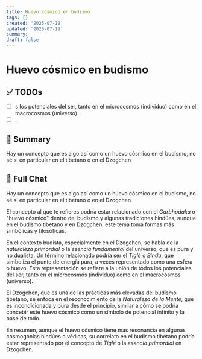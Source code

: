 ```yaml
---
title: Huevo cósmico en budismo
tags: []
created: '2025-07-19'
updated: '2025-07-19'
summary:
draft: false
---
```


# Huevo cósmico en budismo

## ✅ TODOs
- [ ] s los potenciales del ser, tanto en el microcosmos (individuo) como en el macrocosmos (universo).
- [ ] .

## 📌 Summary
Hay un concepto que es algo así como un huevo cósmico en el budismo, no sé si en particular en el tibetano o en el Dzogchen

## 🧠 Full Chat


Hay un concepto que es algo así como un huevo cósmico en el budismo, no sé si en particular en el tibetano o en el Dzogchen 



El concepto al que te refieres podría estar relacionado con el *Garbhodaka* o "huevo cósmico" dentro del budismo y algunas tradiciones hindúes, aunque en el budismo tibetano y en Dzogchen, este tema toma formas más simbólicas y filosóficas.

En el contexto budista, especialmente en el Dzogchen, se habla de la *naturaleza primordial* o la *esencia fundamental* del universo, que es pura y no dualista. Un término relacionado podría ser el *Tiglé* o *Bindu*, que simboliza el punto de energía pura, a veces representado como una esfera o huevo. Esta representación se refiere a la unión de todos los potenciales del ser, tanto en el microcosmos (individuo) como en el macrocosmos (universo).

El Dzogchen, que es una de las prácticas más elevadas del budismo tibetano, se enfoca en el reconocimiento de la *Naturaleza de la Mente*, que es incondicionada y pura desde el principio, similar a cómo se podría concebir este huevo cósmico como un símbolo de potencial infinito y la base de todo.

En resumen, aunque el huevo cósmico tiene más resonancia en algunas cosmogonías hindúes o védicas, su correlato en el budismo tibetano podría estar representado por el concepto de *Tiglé* o la *esencia primordial* en Dzogchen.